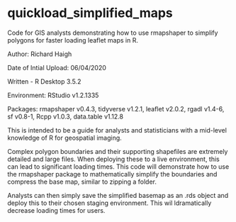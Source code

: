 # quickload_simplified_maps
Code for GIS analysts demonstrating how to use rmapshaper to simplify polygons for faster loading leaflet maps in R.

Author: Richard Haigh

Date of Intial Upload: 06/04/2020

Written - R Desktop 3.5.2

Environment: RStudio v1.2.1335

Packages: rmapshaper v0.4.3, tidyverse v1.2.1, leaflet v2.0.2, rgadl v1.4-6, sf v0.8-1, Rcpp v1.0.3, data.table v1.12.8

This is intended to be a guide for analysts and statisticians with a mid-level knowledge of R for geospatial imaging. 

Complex polygon boundaries and their supporting shapefiles are extremely detailed and large files. When deploying these to a 
live environment, this can lead to significant loading times. This code will demonstrate how to use the rmapshaper package to 
mathematically simplify the boundaries and compress the base map, similar to zipping a folder. 

Analysts can then simply save the simplified basemap as an .rds object and deploy this to their chosen staging environment. 
This wil ldramatically decrease loading times for users. 

